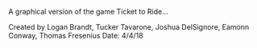 A graphical version of the game Ticket to Ride...

Created by Logan Brandt, Tucker Tavarone, Joshua DelSignore,
Eamonn Conway, Thomas Fresenius
Date: 4/4/18
